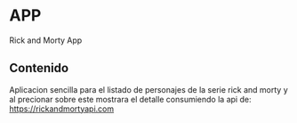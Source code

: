 # APP

Rick and Morty App

## Contenido

Aplicacion sencilla para el listado de personajes de la serie rick and morty y al precionar sobre este mostrara el detalle consumiendo la api de: https://rickandmortyapi.com

